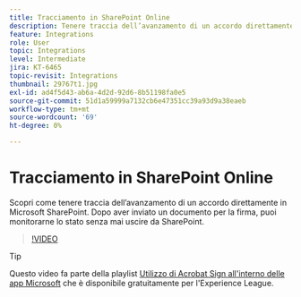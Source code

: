 ```yaml
---
title: Tracciamento in SharePoint Online
description: Tenere traccia dell’avanzamento di un accordo direttamente in Microsoft Sharepoint
feature: Integrations
role: User
topic: Integrations
level: Intermediate
jira: KT-6465
topic-revisit: Integrations
thumbnail: 29767t1.jpg
exl-id: ad4f5d43-ab6a-4d2d-92d6-8b51198fa0e5
source-git-commit: 51d1a59999a7132cb6e47351cc39a93d9a38eaeb
workflow-type: tm+mt
source-wordcount: '69'
ht-degree: 0%

---
```


# Tracciamento in SharePoint Online

Scopri come tenere traccia dell’avanzamento di un accordo direttamente in Microsoft SharePoint. Dopo aver inviato un documento per la firma, puoi monitorarne lo stato senza mai uscire da SharePoint.

>[!VIDEO](https://video.tv.adobe.com/v/29767t1?quality=12&learn=on&hidetitle=true)

>[!TIP]
>
>Questo video fa parte della playlist [Utilizzo di Acrobat Sign all&#39;interno delle app Microsoft](https://experienceleague.adobe.com/en/playlists/acrobat-sign-integrate-microsoft-apps) che è disponibile gratuitamente per l&#39;Experience League.
